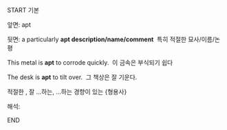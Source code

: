 START
기본

앞면:
apt


뒷면:
a particularly **apt description/name/comment** 
특히 적절한 묘사/이름/논평

This metal is **apt** to corrode quickly. 
이 금속은 부식되기 쉽다

The desk is **apt** to tilt over. 
그 책상은 잘 기운다.

적절한 , 잘 …하는, …하는 경향이 있는
{형용사}

해석:
<!--ID: 1695329583403-->
END